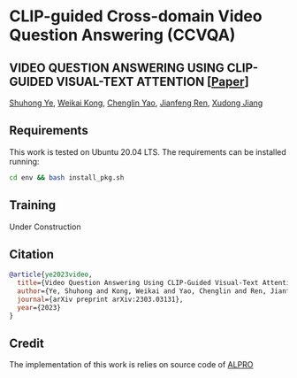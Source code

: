 # CLIP-guided Cross-domain Video Question Answering (CCVQA)

## VIDEO QUESTION ANSWERING USING CLIP-GUIDED VISUAL-TEXT ATTENTION [[Paper](https://arxiv.org/abs/2303.03131)]

[Shuhong Ye](https://github.com/kenn-san), [Weikai Kong](https://github.com/WeikaiKong), [Chenglin Yao](https://www.researchgate.net/profile/Chenglin_Yao2), [Jianfeng Ren](https://research.nottingham.edu.cn/en/persons/jianfeng-ren), [Xudong Jiang](https://personal.ntu.edu.sg/exdjiang/)


## Requirements
This work is tested on Ubuntu 20.04 LTS. The requirements can be installed running:

```bash
cd env && bash install_pkg.sh
```

## Training

Under Construction


## Citation
```bibtex
@article{ye2023video,
  title={Video Question Answering Using CLIP-Guided Visual-Text Attention},
  author={Ye, Shuhong and Kong, Weikai and Yao, Chenglin and Ren, Jianfeng and Jiang, Xudong},
  journal={arXiv preprint arXiv:2303.03131},
  year={2023}
}
```

## Credit

The implementation of this work is relies on source code of [ALPRO](https://github.com/isabella232/ALPRO)